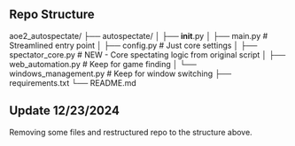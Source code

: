## Repo Structure 

aoe2_autospectate/
├── autospectate/
│   ├── __init__.py
│   ├── main.py              # Streamlined entry point
│   ├── config.py            # Just core settings
│   ├── spectator_core.py    # NEW - Core spectating logic from original script
│   ├── web_automation.py    # Keep for game finding
│   └── windows_management.py # Keep for window switching
├── requirements.txt
└── README.md


## Update 12/23/2024

Removing some files and restructured repo to the structure above. 